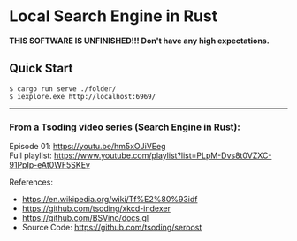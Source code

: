 # Local Search Engine in Rust

**THIS SOFTWARE IS UNFINISHED!!! Don't have any high expectations.**

## Quick Start

```console
$ cargo run serve ./folder/
$ iexplore.exe http://localhost:6969/
```

--- 

### From a Tsoding video series (Search Engine in Rust):
Episode 01: https://youtu.be/hm5xOJiVEeg \
Full playlist: https://www.youtube.com/playlist?list=PLpM-Dvs8t0VZXC-91PpIp-eAt0WF5SKEv

References:
- https://en.wikipedia.org/wiki/Tf%E2%80%93idf
- https://github.com/tsoding/xkcd-indexer
- https://github.com/BSVino/docs.gl
- Source Code: https://github.com/tsoding/seroost
